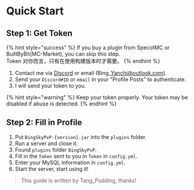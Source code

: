 # Quick Start

## Step 1: Get Token

{% hint style="success" %}
If you buy a plugin from SpecotMC or BuiltByBit(MC-Market), you can skip this step.\
Token 对你而言，只有在使用构建版本时才需要。
{% endhint %}

1. Contact me via [Discord](https://discord.gg/MZ74zFevCD) or email (Bing\_Yanchi@outlook.com).
2. Send your `Discord#ID` or `email`  in your "Profile Posts" to authenticate.
3. I will send your token to you.

{% hint style="warning" %}
Keep your token properly. Your token may be disabled if abuse is detected.
{% endhint %}

## Step 2: Fill in Profile

1. Put `BingSkyPvP-{version}.jar` into the `plugins` folder.
2. Run a server and close it.
3. Found `plugins` folder `BingSkyPvP`.
4. Fill in the `Token` sent to you in `Token` in `config.yml`.
5. Enter your MySQL information in `config.yml`.
6. Start the server, start using it!

> This guide is written by Tang_Pudding, thanks!
